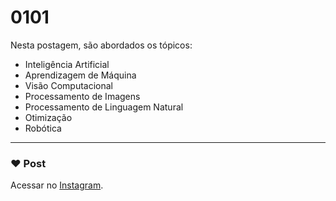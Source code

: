 # 0101

Nesta postagem, são abordados os tópicos:

- Inteligência Artificial
- Aprendizagem de Máquina
- Visão Computacional
- Processamento de Imagens
- Processamento de Linguagem Natural
- Otimização
- Robótica

---

### :heart: Post

Acessar no [Instagram](https://www.instagram.com/p/CF73bSrsyZt/).
